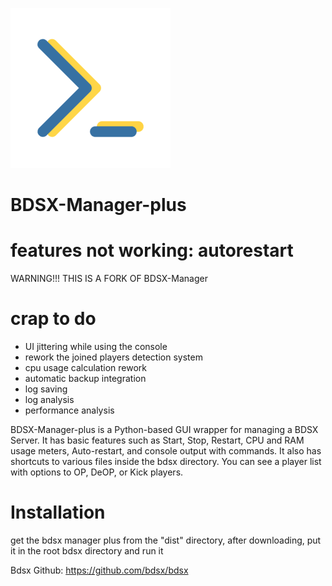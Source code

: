 
![](https://github.com/legitbox/BDSX-Manager-plus/blob/master/bdsxmp.png?raw=true) 
# BDSX-Manager-plus
# features not working: autorestart

 WARNING!!! THIS IS A FORK OF BDSX-Manager
 
 # crap to do
  - UI jittering while using the console
  - rework the joined players detection system
  - cpu usage calculation rework
  - automatic backup integration
  - log saving
  - log analysis
  - performance analysis


BDSX-Manager-plus is a Python-based GUI wrapper for managing a BDSX Server. It has basic features such as Start, Stop, Restart, CPU and RAM usage meters, Auto-restart, and console output with commands. It also has shortcuts to various files inside the bdsx directory. You can see a player list with options to OP, DeOP, or Kick players.

# Installation
get the bdsx manager plus from the "dist" directory, after downloading, put it in the root bdsx directory and run it

Bdsx Github: https://github.com/bdsx/bdsx



